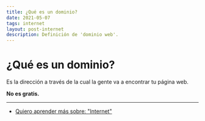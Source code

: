 ```yaml
---
title: ¿Qué es un dominio?
date: 2021-05-07
tags: internet
layout: post-internet
description: Definición de 'dominio web'.
---
```


# ¿Qué es un dominio?
Es la dirección a través de la cual la gente va a encontrar tu página web. 

**No es gratis.**

***

- [Quiero aprender más sobre: "Internet"](../00/internet)
